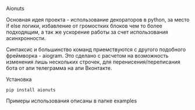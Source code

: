 Aionuts 

Основная идея проекта - использование декораторов в python, за место if else логики, избавление от громостких блоков чем то более подходящим, а так же ускорение работы за счет использования асинхронности.

Синтаксис и большинство команд приемствуются с другого подобного фреймворка - aiogram. Это сделано с расчетом на возможность изменения лишь нескольких строчек, для перенисения/переписания бота от апи телеграмма на апи Вконтакте.

Установка
```
pip install aionuts
```

Примеры использования описаны в папке examples
